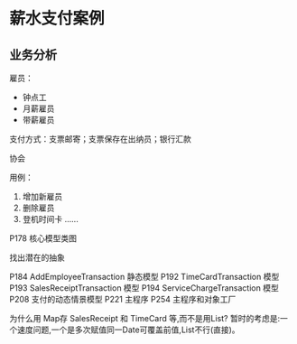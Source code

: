 # 薪水支付案例

## 业务分析

雇员：

- 钟点工
- 月薪雇员
- 带薪雇员

支付方式：支票邮寄；支票保存在出纳员；银行汇款

协会

用例：

1. 增加新雇员
2. 删除雇员
3. 登机时间卡
......


P178 核心模型类图

找出潜在的抽象

P184 AddEmployeeTransaction 静态模型 
P192 TimeCardTransaction 模型
P193 SalesReceiptTransaction 模型
P194 ServiceChargeTransaction 模型
P208 支付的动态情景模型
P221 主程序
P254 主程序和对象工厂


为什么用 Map存 SalesReceipt 和 TimeCard 等,而不是用List?
暂时的考虑是:一个速度问题,一个是多次赋值同一Date可覆盖前值,List不行(直接)。